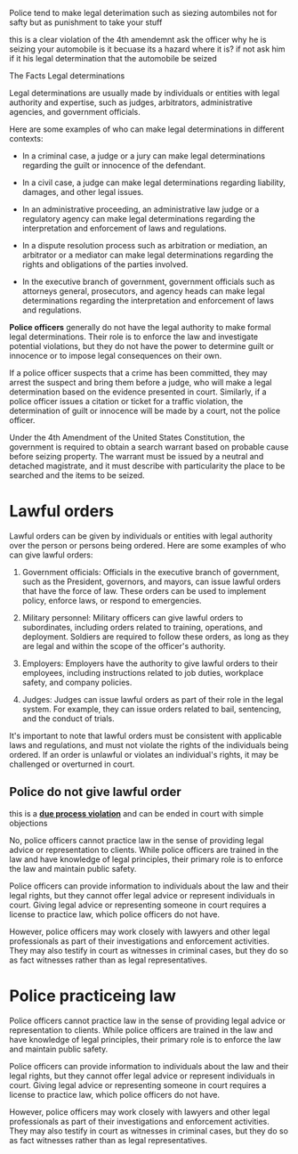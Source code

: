 Police tend to make legal deterimation such as siezing autombiles not for safty but as punishment to take your stuff

this is a clear violation of the 4th amendemnt
ask the officer why he is seizing your automobile
is it becuase its a hazard where it is?
if not ask him if it his legal determination that the automobile be seized

The Facts
Legal determinations

Legal determinations are usually made by individuals or entities with legal authority and expertise, such as judges, arbitrators, administrative agencies, and government officials.

Here are some examples of who can make legal determinations in different contexts:

-   In a criminal case, a judge or a jury can make legal determinations regarding the guilt or innocence of the defendant.
    
-   In a civil case, a judge can make legal determinations regarding liability, damages, and other legal issues.
    
-   In an administrative proceeding, an administrative law judge or a regulatory agency can make legal determinations regarding the interpretation and enforcement of laws and regulations.
    
-   In a dispute resolution process such as arbitration or mediation, an arbitrator or a mediator can make legal determinations regarding the rights and obligations of the parties involved.
    
-   In the executive branch of government, government officials such as attorneys general, prosecutors, and agency heads can make legal determinations regarding the interpretation and enforcement of laws and regulations.


**Police officers** generally do not have the legal authority to make formal legal determinations. Their role is to enforce the law and investigate potential violations, but they do not have the power to determine guilt or innocence or to impose legal consequences on their own.

If a police officer suspects that a crime has been committed, they may arrest the suspect and bring them before a judge, who will make a legal determination based on the evidence presented in court. Similarly, if a police officer issues a citation or ticket for a traffic violation, the determination of guilt or innocence will be made by a court, not the police officer.

Under the 4th Amendment of the United States Constitution, the government is required to obtain a search warrant based on probable cause before seizing property. The warrant must be issued by a neutral and detached magistrate, and it must describe with particularity the place to be searched and the items to be seized.


# Lawful orders

Lawful orders can be given by individuals or entities with legal authority over the person or persons being ordered. Here are some examples of who can give lawful orders:

1.  Government officials: Officials in the executive branch of government, such as the President, governors, and mayors, can issue lawful orders that have the force of law. These orders can be used to implement policy, enforce laws, or respond to emergencies.
    
2.  Military personnel: Military officers can give lawful orders to subordinates, including orders related to training, operations, and deployment. Soldiers are required to follow these orders, as long as they are legal and within the scope of the officer's authority.
    
3.  Employers: Employers have the authority to give lawful orders to their employees, including instructions related to job duties, workplace safety, and company policies.
    
4.  Judges: Judges can issue lawful orders as part of their role in the legal system. For example, they can issue orders related to bail, sentencing, and the conduct of trials.
    

It's important to note that lawful orders must be consistent with applicable laws and regulations, and must not violate the rights of the individuals being ordered. If an order is unlawful or violates an individual's rights, it may be challenged or overturned in court.


## Police do not give lawful order

this is a <u>**due process violation</u>** and can be ended in court with simple objections




No, police officers cannot practice law in the sense of providing legal advice or representation to clients. While police officers are trained in the law and have knowledge of legal principles, their primary role is to enforce the law and maintain public safety.

Police officers can provide information to individuals about the law and their legal rights, but they cannot offer legal advice or represent individuals in court. Giving legal advice or representing someone in court requires a license to practice law, which police officers do not have.

However, police officers may work closely with lawyers and other legal professionals as part of their investigations and enforcement activities. They may also testify in court as witnesses in criminal cases, but they do so as fact witnesses rather than as legal representatives.


# Police practiceing law

Police officers cannot practice law in the sense of providing legal advice or representation to clients. While police officers are trained in the law and have knowledge of legal principles, their primary role is to enforce the law and maintain public safety.

Police officers can provide information to individuals about the law and their legal rights, but they cannot offer legal advice or represent individuals in court. Giving legal advice or representing someone in court requires a license to practice law, which police officers do not have.

However, police officers may work closely with lawyers and other legal professionals as part of their investigations and enforcement activities. They may also testify in court as witnesses in criminal cases, but they do so as fact witnesses rather than as legal representatives.